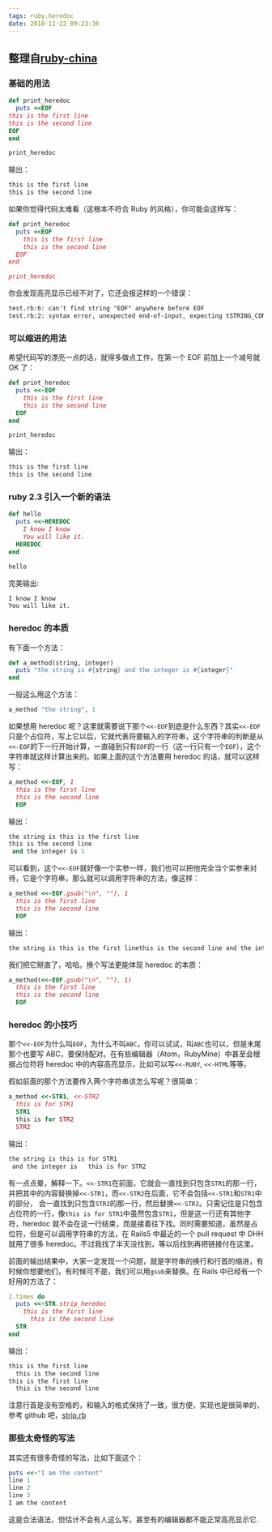 ```yaml
---
tags: ruby,heredoc
date: 2018-11-22 09:23:36
---
```


## 整理自[ruby-china](https://ruby-china.org/topics/25983)

### 基础的用法

```ruby
def print_heredoc
  puts <<EOF
this is the first line
this is the second line
EOF
end

print_heredoc
```

输出：

```txt
this is the first line
this is the second line
```

如果你觉得代码太难看（这根本不符合 Ruby 的风格），你可能会这样写：

```ruby
def print_heredoc
  puts <<EOF
    this is the first line
    this is the second line
  EOF
end

print_heredoc
```

你会发现高亮显示已经不对了，它还会报这样的一个错误：

```txt
test.rb:6: can't find string "EOF" anywhere before EOF
test.rb:2: syntax error, unexpected end-of-input, expecting tSTRING_CONTENT or tSTRING_DBEG or tSTRING_DVAR or tSTRING_END
```

### 可以缩进的用法

希望代码写的漂亮一点的话，就得多做点工作，在第一个 EOF 前加上一个减号就 OK 了：

```ruby
def print_heredoc
  puts <<-EOF
    this is the first line
    this is the second line
  EOF
end

print_heredoc
```

输出：

```txt
this is the first line
this is the second line
```

### ruby 2.3 引入一个新的语法

```ruby
def hello
  puts <<~HEREDOC
    I know I know
    You will like it.
  HEREDOC
end

hello
```

完美输出:

```txt
I know I know
You will like it.
```

### heredoc 的本质

有下面一个方法：

```ruby
def a_method(string, integer)
  puts "the string is #{string} and the integer is #{integer}"
end
```

一般这么用这个方法：

```ruby
a_method "the string", 1
```

如果想用 heredoc 呢？这里就需要说下那个`<<-EOF`到底是什么东西？其实`<<-EOF`只是个占位符，写上它以后，它就代表将要输入的字符串，这个字符串的判断是从`<<-EOF`的下一行开始计算，一直碰到只有`EOF`的一行（这一行只有一个`EOF`），这个字符串就这样计算出来的。如果上面的这个方法要用 heredoc 的话，就可以这样写：

```ruby
a_method <<-EOF, 1
  this is the first line
  this is the second line
  EOF
```

输出：

```ruby
the string is this is the first line
this is the second line
 and the integer is 1
```

可以看到，这个`<<-EOF`就好像一个实参一样，我们也可以把他完全当个实参来对待，它是个字符串，那么就可以调用字符串的方法，像这样：

```ruby
a_method <<-EOF.gsub("\n", ""), 1
  this is the first line
  this is the second line
  EOF
```

输出：

```txt
the string is this is the first linethis is the second line and the integer is 1
```

我们把它掰直了，哈哈。换个写法更能体现 heredoc 的本质：

```ruby
a_method(<<-EOF.gsub("\n", ""), 1)
  this is the first line
  this is the second line
  EOF
```

### heredoc 的小技巧

那个`<<-EOF`为什么叫`EOF`，为什么不叫`ABC`，你可以试试，叫`ABC`也可以，但是末尾那个也要写 ABC，要保持配对。在有些编辑器（Atom，RubyMine）中甚至会根据占位符将 heredoc 中的内容高亮显示，比如可以写`<<-RUBY`, `<<-HTML`等等。

假如前面的那个方法要传入两个字符串该怎么写呢？很简单：

```ruby
a_method <<-STR1, <<-STR2
  this is for STR1
  STR1
  this is for STR2
  STR2
```

输出：

```txt
the string is this is for STR1
 and the integer is   this is for STR2
```

有一点点晕，解释一下。`<<-STR1`在前面，它就会一直找到只包含`STR1`的那一行，并把其中的内容替换掉`<<-STR1`，而`<<-STR2`在后面，它不会包括`<<-STR1`和`STR1`中的部分， 会一直找到只包含`STR2`的那一行，然后替换`<<-STR2`。只需记住是只包含占位符的一行，像`this is for STR1`中虽然包含`STR1`，但是这一行还有其他字符，heredoc 就不会在这一行结束，而是接着往下找。同时需要知道，虽然是占位符，但是可以调用字符串的方法，在 Rails5 中最近的一个 pull request 中 DHH 就用了很多 heredoc。不过我找了半天没找到，等以后找到再把链接付在这里。

前面的输出结果中，大家一定发现一个问题，就是字符串的换行和行首的缩进，有时候你想要他们，有时候可不是，我们可以用`gsub`来替换。在 Rails 中已经有一个好用的方法了：

```ruby
2.times do
  puts <<-STR.strip_heredoc
    this is the first line
      this is the second line
  STR
end
```

输出：

```ruby
this is the first line
  this is the second line
this is the first line
  this is the second line
```

注意行首是没有空格的，和输入的格式保持了一致，很方便，实现也是很简单的，参考 github 吧，[strip.rb](https://github.com/rails/rails/blob/master/activesupport/lib/active_support/core_ext/string/strip.rb#L22)

### 那些太奇怪的写法

其实还有很多奇怪的写法，比如下面这个：

```ruby
puts <<-"I am the content"
line 1
line 2
line 3
I am the content
```

这是合法语法，但估计不会有人这么写，甚至有的编辑器都不能正常高亮显示它.
